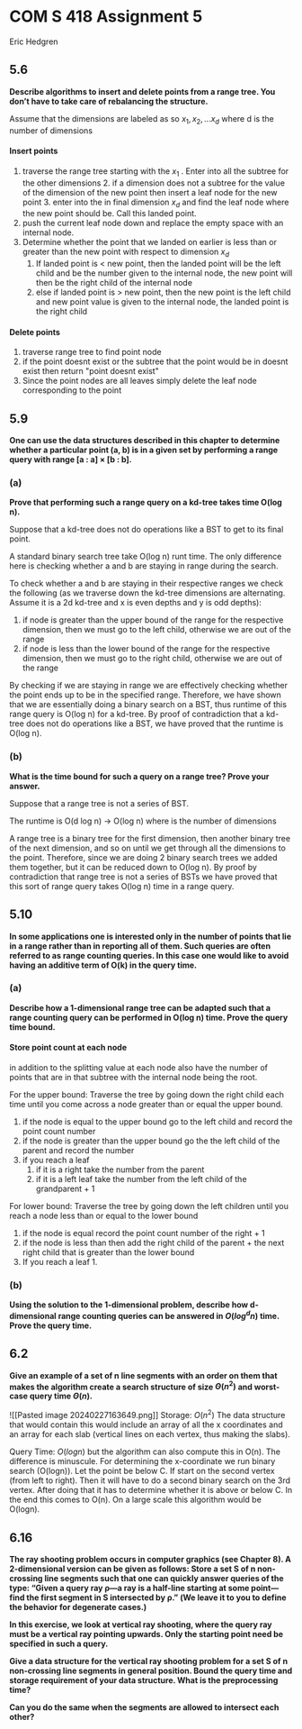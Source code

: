 # COM S 418 Assignment 5
Eric Hedgren

## 5.6
**Describe algorithms to insert and delete points from a range tree. You don’t have to take care of rebalancing the structure.**

Assume that the dimensions are labeled as so $x_{1}, x_{2},...x_d$ where d is the number of dimensions 
#### Insert points
1. traverse the range tree starting with the $x_{1}$ . Enter into all the subtree for the other dimensions
	2. if a dimension does not a subtree for the value of the dimension of the new point then insert a leaf node for the new point
	3. enter into the in final dimension $x_d$ and find the leaf node where the new point should be. Call this landed point.
2. push the current leaf node down and replace the empty space with an internal node.
3. Determine whether the point that we landed on earlier is less than or greater than the new point with respect to dimension $x_d$
	1. If landed point is < new point, then the landed point will be the left child and be the number given to the internal node, the new point will then be the right child of the internal node
	2. else if landed point is > new point, then the new point is the left child and new point value is given to the internal node, the landed point is the right child

#### Delete points
1. traverse range tree to find point node
2. if the point doesnt exist or the subtree that the point would be in doesnt exist then return "point doesnt exist"
3. Since the point nodes are all leaves simply delete the leaf node corresponding to the point

## 5.9
**One can use the data structures described in this chapter to determine whether a
particular point (a, b) is in a given set by performing a range query with range
[a : a] × [b : b].**
### (a)
**Prove that performing such a range query on a kd-tree takes time O(log n).**

Suppose that a kd-tree does not do operations like a BST to get to its final point.

A standard binary search tree take O(log n) runt time. The only difference here is checking whether a and b are staying in range during the search.

To check whether a and b are staying in their respective ranges we check the following (as we traverse down the kd-tree dimensions are alternating. Assume it is a 2d kd-tree and x is even depths and y is odd depths):

1. if node is greater than the upper bound of the range for the respective dimension, then we must go to the left child, otherwise we are out of the range
2. if node is less than the lower bound of the range for the respective dimension, then we must go to the right child, otherwise we are out of the range

By checking if we are staying in range we are effectively checking whether the point ends up to be in the specified range. Therefore, we have shown that we are essentially doing a binary search on a BST, thus runtime of this range query is O(log n) for a kd-tree. By proof of contradiction that a kd-tree does not do operations like a BST, we have proved that the runtime is O(log n).
### (b)
**What is the time bound for such a query on a range tree? Prove your answer.**

Suppose that a range tree is not a series of BST.

The runtime is O(d log n) -> O(log n) where is the number of dimensions

A range tree is a binary tree for the first dimension, then another binary tree of the next dimension, and so on until we get through all the dimensions to the point. Therefore, since we are doing 2 binary search trees we added them together, but it can be reduced down to O(log n). By proof by contradiction that range tree is not a series of BSTs we have proved that this sort of range query takes O(log n) time in a range query.

## 5.10
**In some applications one is interested only in the number of points that lie in a range rather than in reporting all of them. Such queries are often referred to as range counting queries. In this case one would like to avoid having an additive term of O(k) in the query time.**
### (a)
**Describe how a 1-dimensional range tree can be adapted such that a range counting query can be performed in O(log n) time. Prove the query time bound.**

#### Store point count at each node
in addition to the splitting value at each node also have the number of points that are in that subtree with the internal node being the root.

For the upper bound:
Traverse the tree by going down the right child each time until you come across a node greater than or equal the upper bound.
1. if the node is equal to the upper bound go to the left child and record the point count number
2. if the node is greater than the upper bound go the the left child of the parent and record the number
3. if you reach a leaf
	1. if it is a right take the number from the parent
	2. if it is a left leaf take the number from the left child of the grandparent + 1

For lower bound:
Traverse the tree by going down the left children until you reach a node less than or equal to the lower bound
1. if the node is equal record the point count number of the right + 1
2. if the node is less than then add the right child of the parent + the next right child that is greater than the lower bound
3. If you reach a leaf
	1. 



### (b)
**Using the solution to the 1-dimensional problem, describe how d-dimensional range counting queries can be answered in $O(log^d n)$ time. Prove the query time.**



## 6.2
**Give an example of a set of n line segments with an order on them that
makes the algorithm create a search structure of size $Θ(n^2)$ and worst-case
query time $Θ(n)$.**

![[Pasted image 20240227163649.png]]
Storage: $O(n^{2})$
The data structure that would contain this would include an array of all the x coordinates and an array for each slab (vertical lines on each vertex, thus making the slabs).

Query Time: $O(log n)$
but the algorithm can also compute this in O(n). The difference is minuscule. For determining the x-coordinate we run binary search (O(logn)). Let the point be below C. If start on the second vertex (from left to right). Then it will have to do a second binary search on the 3rd vertex. After doing that it has to determine whether it is above or below C. In the end this comes to O(n). On a large scale this algorithm would be O(logn).

## 6.16
**The ray shooting problem occurs in computer graphics (see Chapter 8). 
A 2-dimensional version can be given as follows: Store a set S of n non-crossing line segments such that one can quickly answer queries of the type: “Given a query ray ρ—a ray is a half-line starting at some point—find the first segment in S intersected by ρ.” (We leave it to you to define the behavior for degenerate cases.)**

**In this exercise, we look at vertical ray shooting, where the query ray must be a vertical ray pointing upwards. Only the starting point need be specified in such a query.**

**Give a data structure for the vertical ray shooting problem for a set S of n non-crossing line segments in general position. Bound the query time and storage requirement of your data structure. What is the preprocessing time?**

**Can you do the same when the segments are allowed to intersect each
other?**

